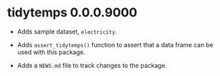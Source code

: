 # tidytemps 0.0.0.9000

* Adds sample dataset, `electricity`.

* Adds `assert_tidytemps()` function to assert that a data frame can be used
  with this package.

* Adds a `NEWS.md` file to track changes to the package.




